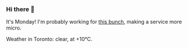### Hi there :wave:

It's Monday! I'm probably working for [this bunch](https://github.com/kohofinancial), making a service more micro.

Weather in Toronto: clear, at +10°C.
